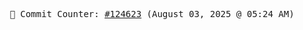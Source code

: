 <p align="center">
    <samp>
        📮 Commit Counter: <a href="https://github.com/Javascript-void0/Javascript-void0/commits/main">#124623</a> (August 03, 2025 @ 05:24 AM)
    </samp>
</p>
